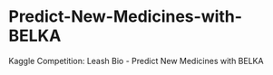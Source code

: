 # Predict-New-Medicines-with-BELKA
Kaggle Competition: Leash Bio - Predict New Medicines with BELKA
